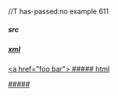 //T has-passed:no
example 611
##### src
<a href="foo  
bar">
##### xml
<?xml version="1.0" encoding="UTF-8"?>
<!DOCTYPE document SYSTEM "CommonMark.dtd">
<document xmlns="http://commonmark.org/xml/1.0">
  <paragraph>
    <html_inline>&lt;a href=&quot;foo  
bar&quot;&gt;</html_inline>
  </paragraph>
</document>
##### html
<p><a href="foo  
bar"></p>
#####
